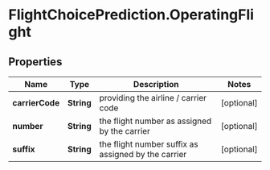 # FlightChoicePrediction.OperatingFlight

## Properties

Name | Type | Description | Notes
------------ | ------------- | ------------- | -------------
**carrierCode** | **String** | providing the airline / carrier code | [optional] 
**number** | **String** | the flight number as assigned by the carrier | [optional] 
**suffix** | **String** | the flight number suffix as assigned by the carrier | [optional] 


